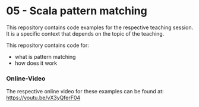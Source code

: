 # 05 - Scala pattern matching

This repository contains code examples for the respective teaching session. It is a specific context that depends on the topic of the teaching.

This repository contains code for:
- what is pattern matching
- how does it work

### Online-Video

The respective online video for these examples can be found at: https://youtu.be/vX3yQferF04

